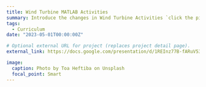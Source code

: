 ```yaml
---
title: Wind Turbine MATLAB Activities
summary: Introduce the changes in Wind Turbine Activities `click the picture for details`.
tags:
  - Curriculum
date: "2023-05-01T00:00:00Z"

# Optional external URL for project (replaces project detail page).
external_link: https://docs.google.com/presentation/d/1REInz77B-fARuV53jtfD0lmEr52I0vUo/edit#slide=id.g28cd11fdc44_1_365

image:
  caption: Photo by Toa Heftiba on Unsplash
  focal_point: Smart
---
```

